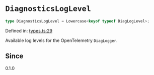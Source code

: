 # `DiagnosticsLogLevel`

```ts
type DiagnosticsLogLevel = Lowercase<keyof typeof DiagLogLevel>;
```

Defined in: [types.ts:29](https://github.com/adobe/aio-lib-telemetry/blob/9592ef0d673b0c1c4209408c0de01f199de38283/source/types.ts#L29)

Available log levels for the OpenTelemetry `DiagLogger`.

## Since

0.1.0
